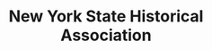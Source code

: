 ---
layout: repo
title: "New York State Historical Association"
id: 19448
permalink: repos/19448/
---